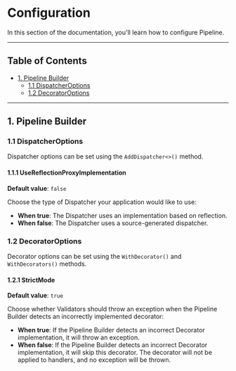 # Configuration

In this section of the documentation, you'll learn how to configure Pipeline.

-----

## Table of Contents

- [1. Pipeline Builder](#1-pipeline-builder)
  - [1.1 DispatcherOptions](#11-dispatcheroptions)
  - [1.2 DecoratorOptions](#12-decoratoroptions)
-----

## 1. Pipeline Builder

### 1.1 DispatcherOptions

Dispatcher options can be set using the `AddDispatcher<>()` method.

#### 1.1.1 UseReflectionProxyImplementation

**Default value**: `false`

Choose the type of Dispatcher your application would like to use:

- **When true**: The Dispatcher uses an implementation based on reflection.
- **When false**: The Dispatcher uses a source-generated dispatcher.

### 1.2 DecoratorOptions

Decorator options can be set using the `WithDecorator()` and `WithDecorators()` methods.

#### 1.2.1 StrictMode

**Default value**: `true`

Choose whether Validators should throw an exception when the Pipeline Builder detects an incorrectly implemented decorator:

- **When true**: If the Pipeline Builder detects an incorrect Decorator implementation, it will throw an exception.
- **When false**: If the Pipeline Builder detects an incorrect Decorator implementation, it will skip this decorator. The decorator will not be applied to handlers, and no exception will be thrown.